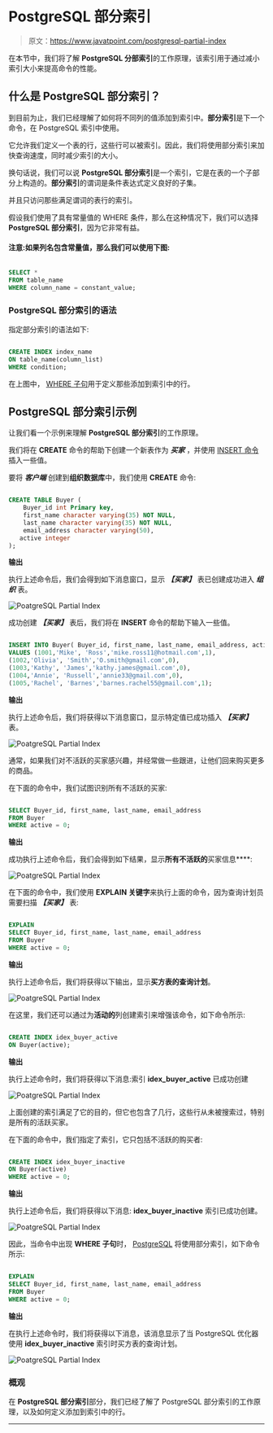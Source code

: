 # PostgreSQL 部分索引

> 原文：<https://www.javatpoint.com/postgresql-partial-index>

在本节中，我们将了解 **PostgreSQL 分部索引**的工作原理，该索引用于通过减小索引大小来提高命令的性能。

## 什么是 PostgreSQL 部分索引？

到目前为止，我们已经理解了如何将不同列的值添加到索引中。**部分索引**是下一个命令，在 PostgreSQL 索引中使用。

它允许我们定义一个表的行，这些行可以被索引。因此，我们将使用部分索引来加快查询速度，同时减少索引的大小。

换句话说，我们可以说 **PostgreSQL 部分索引**是一个索引，它是在表的一个子部分上构造的。**部分索引**的谓词是条件表达式定义良好的子集。

并且只访问那些满足谓词的表行的索引。

假设我们使用了具有常量值的 WHERE 条件，那么在这种情况下，我们可以选择 **PostgreSQL 部分索引**，因为它非常有益。

#### 注意:如果列名包含常量值，那么我们可以使用下图:

```sql

SELECT * 
FROM table_name
WHERE column_name = constant_value;

```

### PostgreSQL 部分索引的语法

指定部分索引的语法如下:

```sql

CREATE INDEX index_name
ON table_name(column_list)
WHERE condition;

```

在上图中， [WHERE 子句](https://www.javatpoint.com/postgresql-where-clause)用于定义那些添加到索引中的行。

## PostgreSQL 部分索引示例

让我们看一个示例来理解 **PostgreSQL 部分索引**的工作原理。

我们将在 **CREATE** 命令的帮助下创建一个新表作为 ***买家*** ，并使用 [INSERT 命令](https://www.javatpoint.com/postgresql-insert)插入一些值。

要将 ***客户端*** 创建到**组织数据库**中，我们使用 **CREATE** 命令:

```sql

CREATE TABLE Buyer (
    Buyer_id int Primary key,
    first_name character varying(35) NOT NULL,
    last_name character varying(35) NOT NULL,
    email_address character varying(50),
   active integer
);

```

**输出**

执行上述命令后，我们会得到如下消息窗口，显示 ***【买家】*** 表已创建成功进入 ***组织*** 表。

![PoatgreSQL Partial Index](img/8d88c9386d307c5a7853b6422ba1d42d.png)

成功创建 ***【买家】*** 表后，我们将在 **INSERT** 命令的帮助下输入一些值。

```sql

INSERT INTO Buyer( Buyer_id, first_name, last_name, email_address, active)
VALUES (1001,'Mike', 'Ross','mike.ross11@hotmail.com',1),
(1002,'Olivia', 'Smith','O.smith@gmail.com',0),
(1003,'Kathy', 'James','kathy.james@gmail.com',0),
(1004,'Annie', 'Russell','annie33@gmail.com',0),
(1005,'Rachel', 'Barnes','barnes.rachel55@gmail.com',1);

```

**输出**

执行上述命令后，我们将获得以下消息窗口，显示特定值已成功插入 ***【买家】*** 表。

![PoatgreSQL Partial Index](img/f9fa611e1f43fb18b3b8326ecbf914e6.png)

通常，如果我们对不活跃的买家感兴趣，并经常做一些跟进，让他们回来购买更多的商品。

在下面的命令中，我们试图识别所有不活跃的买家:

```sql

SELECT Buyer_id, first_name, last_name, email_address
FROM Buyer
WHERE active = 0;

```

**输出**

成功执行上述命令后，我们会得到如下结果，显示**所有不活跃的**买家信息****:

![PoatgreSQL Partial Index](img/3b236737c36b42ff33e05af1cb0a892b.png)

在下面的命令中，我们使用 **EXPLAIN 关键字**来执行上面的命令，因为查询计划员需要扫描 ***【买家】*** 表:

```sql

EXPLAIN
SELECT Buyer_id, first_name, last_name, email_address
FROM Buyer
WHERE active = 0;

```

**输出**

执行上述命令后，我们将获得以下输出，显示**买方表的查询计划**。

![PoatgreSQL Partial Index](img/70f77fb5e646574be896a010323903ec.png)

在这里，我们还可以通过为**活动的**列创建索引来增强该命令，如下命令所示:

```sql

CREATE INDEX idex_buyer_active
ON Buyer(active);

```

**输出**

执行上述命令时，我们将获得以下消息:索引 **idex_buyer_active** 已成功创建

![PoatgreSQL Partial Index](img/c8365acbfba333d4f8c1c1720816e460.png)

上面创建的索引满足了它的目的，但它也包含了几行，这些行从未被搜索过，特别是所有的活跃买家。

在下面的命令中，我们指定了索引，它只包括不活跃的购买者:

```sql

CREATE INDEX idex_buyer_inactive
ON Buyer(active)
WHERE active = 0;

```

**输出**

执行上述命令后，我们将获得以下消息: **idex_buyer_inactive** 索引已成功创建。

![PoatgreSQL Partial Index](img/9f317328231aaf0a0ed747164119e935.png)

因此，当命令中出现 **WHERE 子句**时， [PostgreSQL](https://www.javatpoint.com/postgresql-tutorial) 将使用部分索引，如下命令所示:

```sql

EXPLAIN
SELECT Buyer_id, first_name, last_name, email_address
FROM Buyer
WHERE active = 0;

```

**输出**

在执行上述命令时，我们将获得以下消息，该消息显示了当 PostgreSQL 优化器使用 **idex_buyer_inactive** 索引时买方表的查询计划。

![PoatgreSQL Partial Index](img/bf5b2756727670e596e30dd73d03c0e1.png)

### 概观

在 **PostgreSQL 部分索引**部分，我们已经了解了 PostgreSQL 部分索引的工作原理，以及如何定义添加到索引中的行。

* * *